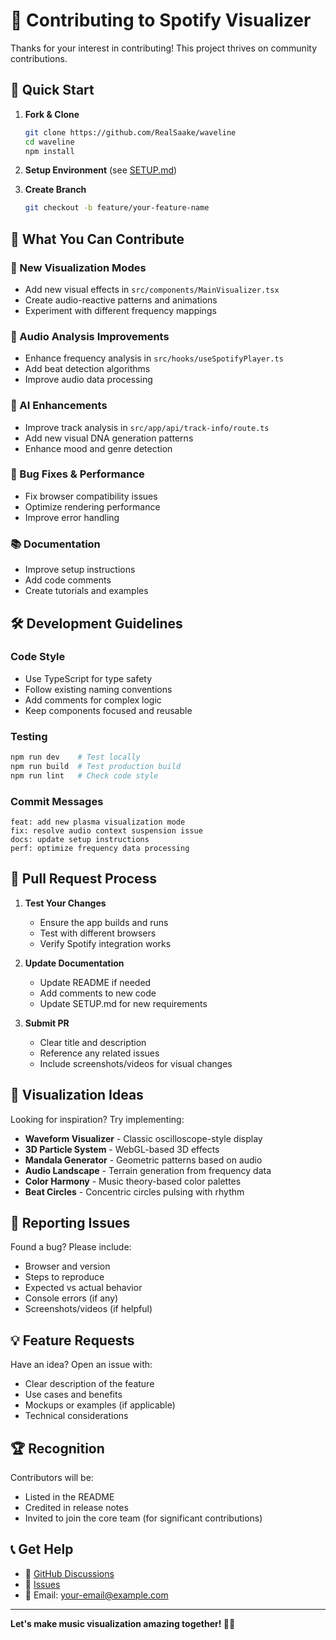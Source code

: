 # 🤝 Contributing to Spotify Visualizer

Thanks for your interest in contributing! This project thrives on community contributions.

## 🚀 Quick Start

1. **Fork & Clone**
   ```bash
   git clone https://github.com/RealSaake/waveline
   cd waveline
   npm install
   ```

2. **Setup Environment** (see [SETUP.md](SETUP.md))

3. **Create Branch**
   ```bash
   git checkout -b feature/your-feature-name
   ```

## 🎨 What You Can Contribute

### 🌟 New Visualization Modes
- Add new visual effects in `src/components/MainVisualizer.tsx`
- Create audio-reactive patterns and animations
- Experiment with different frequency mappings

### 🎵 Audio Analysis Improvements
- Enhance frequency analysis in `src/hooks/useSpotifyPlayer.ts`
- Add beat detection algorithms
- Improve audio data processing

### 🤖 AI Enhancements
- Improve track analysis in `src/app/api/track-info/route.ts`
- Add new visual DNA generation patterns
- Enhance mood and genre detection

### 🐛 Bug Fixes & Performance
- Fix browser compatibility issues
- Optimize rendering performance
- Improve error handling

### 📚 Documentation
- Improve setup instructions
- Add code comments
- Create tutorials and examples

## 🛠 Development Guidelines

### Code Style
- Use TypeScript for type safety
- Follow existing naming conventions
- Add comments for complex logic
- Keep components focused and reusable

### Testing
```bash
npm run dev    # Test locally
npm run build  # Test production build
npm run lint   # Check code style
```

### Commit Messages
```
feat: add new plasma visualization mode
fix: resolve audio context suspension issue
docs: update setup instructions
perf: optimize frequency data processing
```

## 📝 Pull Request Process

1. **Test Your Changes**
   - Ensure the app builds and runs
   - Test with different browsers
   - Verify Spotify integration works

2. **Update Documentation**
   - Update README if needed
   - Add comments to new code
   - Update SETUP.md for new requirements

3. **Submit PR**
   - Clear title and description
   - Reference any related issues
   - Include screenshots/videos for visual changes

## 🎵 Visualization Ideas

Looking for inspiration? Try implementing:

- **Waveform Visualizer** - Classic oscilloscope-style display
- **3D Particle System** - WebGL-based 3D effects
- **Mandala Generator** - Geometric patterns based on audio
- **Audio Landscape** - Terrain generation from frequency data
- **Color Harmony** - Music theory-based color palettes
- **Beat Circles** - Concentric circles pulsing with rhythm

## 🐛 Reporting Issues

Found a bug? Please include:
- Browser and version
- Steps to reproduce
- Expected vs actual behavior
- Console errors (if any)
- Screenshots/videos (if helpful)

## 💡 Feature Requests

Have an idea? Open an issue with:
- Clear description of the feature
- Use cases and benefits
- Mockups or examples (if applicable)
- Technical considerations

## 🏆 Recognition

Contributors will be:
- Listed in the README
- Credited in release notes
- Invited to join the core team (for significant contributions)

## 📞 Get Help

- 💬 [GitHub Discussions](https://github.com/RealSaake/waveline/discussions)
- 🐛 [Issues](https://github.com/RealSaake/waveline/issues)
- 📧 Email: your-email@example.com

---

**Let's make music visualization amazing together! 🎵✨**